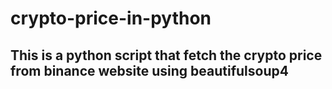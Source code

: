 # crypto-price-in-python 

## This is a python script that fetch the crypto price from binance website using beautifulsoup4